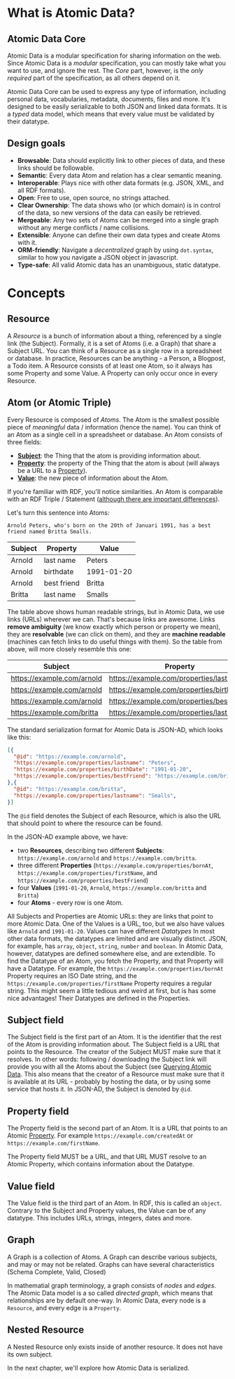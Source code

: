 # What is Atomic Data?

## Atomic Data Core

Atomic Data is a modular specification for sharing information on the web.
Since Atomic Data is a _modular_ specification, you can mostly take what you want to use, and ignore the rest.
The _Core_ part, however, is the _only required_ part of the specification, as all others depend on it.

Atomic Data Core can be used to express any type of information, including personal data, vocabularies, metadata, documents, files and more.
It's designed to be easily serializable to both JSON and linked data formats.
It is a _typed_ data model, which means that every value must be validated by their datatype.

## Design goals

* **Browsable**: Data should explicitly link to other pieces of data, and these links should be followable.
* **Semantic**: Every data Atom and relation has a clear semantic meaning.
* **Interoperable**: Plays nice with other data formats (e.g. JSON, XML, and all RDF formats).
* **Open**: Free to use, open source, no strings attached.
* **Clear Ownership**: The data shows who (or which domain) is in control of the data, so new versions of the data can easily be retrieved.
* **Mergeable**: Any two sets of Atoms can be merged into a single graph without any merge conflicts / name collisions.
* **Extensible**: Anyone can define their own data types and create Atoms with it.
* **ORM-friendly**: Navigate a _decentralized_ graph by using `dot.syntax`, similar to how you navigate a JSON object in javascript.
* **Type-safe**: All valid Atomic data has an unambiguous, static datatype.

# Concepts

## Resource

A _Resource_ is a bunch of information about a thing, referenced by a single link (the Subject).
Formally, it is a set of Atoms (i.e. a Graph) that share a Subject URL.
You can think of a Resource as a single row in a spreadsheet or database.
In practice, Resources can be anything - a Person, a Blogpost, a Todo item.
A Resource consists of at least one Atom, so it always has some Property and some Value.
A Property can only occur once in every Resource.

## Atom (or Atomic Triple)

Every Resource is composed of _Atoms_.
The Atom is the smallest possible piece of _meaningful_ data / information (hence the name).
You can think of an Atom as a single cell in a spreadsheet or database.
An Atom consists of three fields:

* **[Subject](#subject-field)**: the Thing that the atom is providing information about.
* **[Property](#property-field)**: the property of the Thing that the atom is about (will always be a URL to a [Property](../schema/classes.md#property)).
* **[Value](#value-field)**: the new piece of information about the Atom.

If you're familiar with RDF, you'll notice similarities.
An Atom is comparable with an RDF Triple / Statement ([although there are important differences](../interoperability/rdf.md)).

Let's turn this sentence into Atoms:

`Arnold Peters, who's born on the 20th of Januari 1991, has a best friend named Britta Smalls.`

Subject | Property | Value
--- | --- | ---
Arnold | last name | Peters
Arnold | birthdate | 1991-01-20
Arnold | best friend | Britta
Britta | last name | Smalls

The table above shows human readable strings, but in Atomic Data, we use links (URLs) wherever we can.
That's because links are awesome.
Links **remove ambiguity** (we know exactly which person or property we mean), they are **resolvable** (we can click on them), and they are **machine readable** (machines can fetch links to do useful things with them).
So the table from above, will more closely resemble this one:

Subject | Property | Value
--- | --- | ---
https://example.com/arnold | https://example.com/properties/lastname | Peters
https://example.com/arnold | https://example.com/properties/birthDate | 1991-01-20
https://example.com/arnold | https://example.com/properties/bestFriend | https://example.com/britta
https://example.com/britta | https://example.com/properties/lastname | Smalls

The standard serialization format for Atomic Data is JSON-AD, which looks like this:

```json
[{
  "@id": "https://example.com/arnold",
  "https://example.com/properties/lastname": "Peters",
  "https://example.com/properties/birthDate": "1991-01-20",
  "https://example.com/properties/bestFriend": "https://example.com/britta",
},{
  "@id": "https://example.com/britta",
  "https://example.com/properties/lastname": "Smalls",
}]
```

The `@id` field denotes the Subject of each Resource, which is also the URL that should point to where the resource can be found.

In the JSON-AD example above, we have:

- two **Resources**, describing two different **Subjects**: `https://example.com/arnold` and `https://example.com/britta`.
- three different **Properties** (`https://example.com/properties/bornAt`, `https://example.com/properties/firstName`, and `https://example.com/properties/bestFriend`)
- four **Values** (`1991-01-20`, `Arnold`, `https://example.com/britta` and `Britta`)
- four **Atoms** - every row is one Atom.

All Subjects and Properties are Atomic URLs: they are links that point to more Atomic Data.
One of the Values is a URL, too, but we also have values like `Arnold` and `1991-01-20`.
Values can have different _Datatypes_
In most other data formats, the datatypes are limited and are visually distinct.
JSON, for example, has `array`, `object`, `string`, `number` and `boolean`.
In Atomic Data, however, datatypes are defined somewhere else, and are extendible.
To find the Datatype of an Atom, you fetch the Property, and that Property will have a Datatype.
For example, the `https://example.com/properties/bornAt` Property requires an ISO Date string, and the `https://example.com/properties/firstName` Property requires a regular string.
This might seem a little tedious and weird at first, but is has some nice advantages!
Their Datatypes are defined in the Properties.

## Subject field

The Subject field is the first part of an Atom.
It is the identifier that the rest of the Atom is providing information about.
The Subject field is a URL that points to the Resource.
The creator of the Subject MUST make sure that it resolves.
In other words: following / downloading the Subject link will provide you with all the Atoms about the Subject (see [Querying Atomic Data](querying.md).
This also means that the creator of a Resource must make sure that it is available at its URL - probably by hosting the data, or by using some service that hosts it.
In JSON-AD, the Subject is denoted by `@id`.

## Property field

The Property field is the second part of an Atom.
It is a URL that points to an Atomic [Property](../schema/classes.md#Property).
For example `https://example.com/createdAt` or `https://example.com/firstName`.
<!-- Making this a requirement is what makes Atomic Data typed and semantic -->
The Property field MUST be a URL, and that URL MUST resolve to an Atomic Property, which contains information about the Datatype.

## Value field

The Value field is the third part of an Atom.
In RDF, this is called an `object`.
Contrary to the Subject and Property values, the Value can be of any datatype.
This includes URLs, strings, integers, dates and more.

## Graph

A Graph is a collection of Atoms.
A Graph can describe various subjects, and may or may not be related.
Graphs can have several characteristics (Schema Complete, Valid, Closed)

In mathematial graph terminology, a graph consists of _nodes_ and _edges_.
The Atomic Data model is a so called _directed graph_, which means that relationships are by default one-way.
In Atomic Data, every node is a `Resource`, and every edge is a `Property`.

## Nested Resource

A Nested Resource only exists inside of another resource.
It does not have its own subject.

In the next chapter, we'll explore how Atomic Data is serialized.
